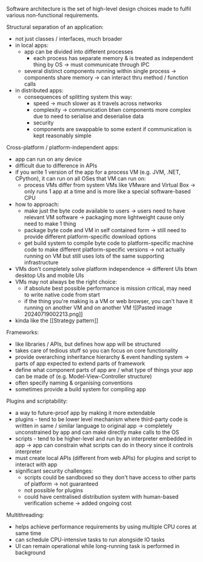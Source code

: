 Software architecture is the set of high-level design choices made to fulfil various non-functional requirements.

Structural separation of an application:
- not just classes / interfaces, much broader
- in local apps:
	- app can be divided into different processes
		- each process has separate memory & is treated as independent thing by OS -> must communicate through IPC
	- several distinct components running within single process -> components share memory -> can interact thru method / function calls
- in distributed apps:
	- consequences of splitting system this way:
		- speed -> much slower as it travels across networks
		- complexity -> communication btwn components more complex due to need to serialise and deserialise data
		- security
		- components are swappable to some extent if communication is kept reasonably simple

Cross-platform / platform-independent apps:
- app can run on any device
- difficult due to difference in APIs
- if you write 1 version of the app for a process VM (e.g. JVM, .NET, CPython), it can run on all OSes that VM can run on:
	- process VMs differ from system VMs like VMware and Virtual Box -> only runs 1 app at a time and is more like a special software-based CPU
- how to approach:
	- make just the byte code available to users -> users need to have relevant VM software -> packaging more lightweight cause only need to make 1 thing
	- package byte code and VM in self contained form -> still need to provide different platform-specific download options
	- get build system to compile byte code to platform-specific machine code to make different platform-specific versions -> not actually running on VM but still uses lots of the same supporting infrastructure
- VMs don't completely solve platform independence -> different UIs btwn desktop UIs and mobile UIs
- VMs may not always be the right choice:
	- if absolute best possible performance is mission critical, may need to write native code from start
	- if the thing you're making is a VM or web browser, you can't have it running on another VM and on another VM
![[Pasted image 20240719002213.png]]
- kinda like the [[Strategy pattern]]

Frameworks:
- like libraries / APIs, but defines how app will be structured
- takes care of tedious stuff so you can focus on core functionality
- provide overarching inheritance hierarchy & event handling system -> parts of app expected to extend parts of framework
- define what component parts of app are / what type of things your app can be made of (e.g. Model-View-Controller structure)
- often specify naming & organising conventions
- sometimes provide a build system for compiling app

Plugins and scriptability:
- a way to future-proof app by making it more extendable
- plugins - tend to be lower level mechanism where third-party code is written in same / similar language to original app -> completely unconstrained by app and can make directly make calls to the OS
- scripts - tend to be higher-level and run by an interpreter embedded in app -> app can constrain what scripts can do in theory since it controls interpreter
- must create local APIs (different from web APIs) for plugins and script to interact with app
- significant security challenges:
	- scripts could be sandboxed so they don't have access to other parts of platform -> not guaranteed
	- not possible for plugins
	- could have centralised distribution system with human-based verification scheme -> added ongoing cost

Multithreading:
- helps achieve performance requirements by using multiple CPU cores at same time
- can schedule CPU-intensive tasks to run alongside IO tasks
- UI can remain operational while long-running task is performed in background

